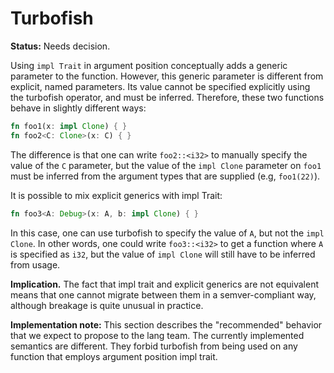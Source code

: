 # Turbofish

**Status:** Needs decision.

Using `impl Trait` in argument position conceptually adds a generic parameter to the function. However, this generic parameter is different from explicit, named parameters. Its value cannot be specified explicitly using the turbofish operator, and must be inferred. Therefore, these two functions behave in slightly different ways:

```rust
fn foo1(x: impl Clone) { }
fn foo2<C: Clone>(x: C) { }
```

The difference is that one can write `foo2::<i32>` to manually specify the value of the `C` parameter, but the value of the `impl Clone` parameter on `foo1` must be inferred from the argument types that are supplied (e.g, `foo1(22)`).

It is possible to mix explicit generics with impl Trait:

```rust
fn foo3<A: Debug>(x: A, b: impl Clone) { }
```

In this case, one can use turbofish to specify the value of `A`, but not the `impl Clone`. In other words, one could write `foo3::<i32>` to get a function where `A` is specified as `i32`, but the value of `impl Clone` will still have to be inferred from usage.

**Implication.** The fact that impl trait and explicit generics are not equivalent means that one cannot migrate between them in a semver-compliant way, although breakage is quite unusual in practice.

**Implementation note:** This section describes the "recommended" behavior that we expect to propose to the lang team. The currently implemented semantics are different. They forbid turbofish from being used on any function that employs argument position impl trait.